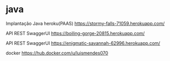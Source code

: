 # java

Implantação Java heroku(PAAS)
https://stormy-falls-71059.herokuapp.com/

API REST SwaggerUI 
https://boiling-gorge-20815.herokuapp.com/

API REST SwaggerUI 
https://enigmatic-savannah-62996.herokuapp.com/

docker
https://hub.docker.com/u/luismendes070



